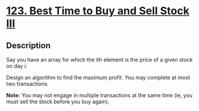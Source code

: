 # [123. Best Time to Buy and Sell Stock III](https://leetcode.com/problems/best-time-to-buy-and-sell-stock-iii/description/)

## Description

Say you have an array for which the *i*th element is the price of a given stock on day *i*.

Design an algorithm to find the maximum profit. You may complete at most two transactions.

**Note:**
You may not engage in multiple transactions at the same time (ie, you must sell the stock before you buy again).
